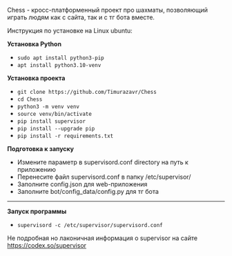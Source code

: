 Chess - кросс-платформенный проект про шахматы, позволяющий играть людям как с сайта, так и с тг бота вместе.

Инструкция по установке на Linux ubuntu:

**Установка Python**

* `sudo apt install python3-pip`
* `apt install python3.10-venv`

**Установка проекта**

* `git clone https://github.com/Timurazavr/Chess`
* `cd Chess`
* `python3 -m venv venv`
* `source venv/bin/activate`
* `pip install supervisor`
* `pip install --upgrade pip`
* `pip install -r requirements.txt`

**Подготовка к запуску**
* Измените параметр в supervisord.conf directory на путь к приложению
* Перенесите файл supervisord.conf в папку /etc/supervisor/
* Заполните config.json для web-приложения
* Заполните bot/config_data/config.py для тг бота

****
**Запуск программы**

* `supervisord -c /etc/supervisor/supervisord.conf`

Не подробная но лаконичная информация о supervisor на сайте https://codex.so/supervisor